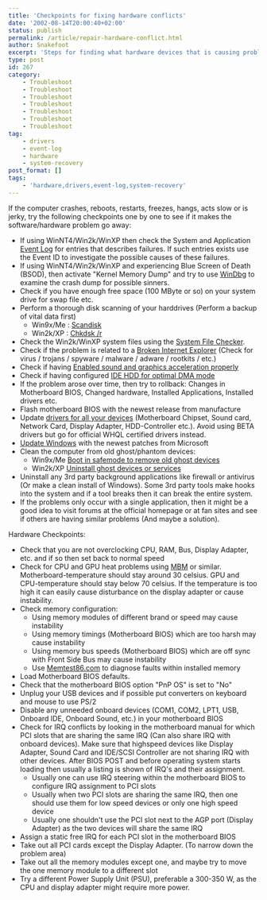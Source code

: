```yaml
---
title: 'Checkpoints for fixing hardware conflicts'
date: '2002-08-14T20:00:40+02:00'
status: publish
permalink: /article/repair-hardware-conflict.html
author: Snakefoot
excerpt: 'Steps for finding what hardware devices that is causing problems.'
type: post
id: 267
category:
    - Troubleshoot
    - Troubleshoot
    - Troubleshoot
    - Troubleshoot
    - Troubleshoot
    - Troubleshoot
    - Troubleshoot
tag:
    - drivers
    - event-log
    - hardware
    - system-recovery
post_format: []
tags:
    - 'hardware,drivers,event-log,system-recovery'
---
```

If the computer crashes, reboots, restarts, freezes, hangs, acts slow or is jerky, try the following checkpoints one by one to see if it makes the software/hardware problem go away:

- If using WinNT4/Win2k/WinXP then check the System and Application [Event Log](/article/winnt-services-eventlog.html) for entries that describes failures. If such entries exists use the Event ID to investigate the possible causes of these failures.
- If using WinNT4/Win2k/WinXP and experiencing Blue Screen of Death (BSOD), then activate "Kernel Memory Dump" and try to use [WinDbg](/article/winnt-windbg.html) to examine the crash dump for possible sinners.
- Check if you have enough free space (100 MByte or so) on your system drive for swap file etc.
- Perform a thorough disk scanning of your harddrives (Perform a backup of vital data first) 
  - Win9x/Me : [Scandisk](http://support.microsoft.com/kb/186365 "Description of ScanDisk for Windows (Scandskw.exe) in Windows 98/Me [Q186365]")
  - Win2k/XP : [Chkdsk /r](http://support.microsoft.com/kb/315265 "How to perform disk error checking in Windows XP [Q315265]")
- Check the Win2k/WinXP system files using the [System File Checker](/article/winnt-sfc.html).
- Check if the problem is related to a [Broken Internet Explorer](/article/repair-internet-explorer.html) (Check for virus / trojans / spyware / malware / adware / rootkits / etc.)
- Check if having [Enabled sound and graphics acceleration properly](/article/windows-update-directx.html)
- Check if having configured [IDE HDD for optimal DMA mode](/article/troubleshoot-hdd-dma.html)
- If the problem arose over time, then try to rollback: Changes in Motherboard BIOS, Changed hardware, Installed Applications, Installed drivers etc.
- Flash motherboard BIOS with the newest release from manufacture
- Update [drivers for all your devices](/article/windows-update-drivers.html) (Motherboard Chipset, Sound card, Network Card, Display Adapter, HDD-Controller etc.). Avoid using BETA drivers but go for official WHQL certified drivers instead.
- [Update Windows](http://corporate.windowsupdate.microsoft.com/) with the newest patches from Microsoft
- Clean the computer from old ghost/phantom devices: 
  - Win9x/Me [Boot in safemode to remove old ghost devices](/article/win9x-ghost-devices.html)
  - Win2k/XP [Uninstall ghost devices or services](/article/winnt-ghost-devices.html)
- Uninstall any 3rd party background applications like firewall or antivirus (Or make a clean install of Windows). Some 3rd party tools make hooks into the system and if a tool breaks then it can break the entire system.
- If the problems only occur with a single application, then it might be a good idea to visit forums at the official homepage or at fan sites and see if others are having similar problems (And maybe a solution).
 
 Hardware Checkpoints:
- Check that you are not overclocking CPU, RAM, Bus, Display Adapter, etc. and if so then set back to normal speed
- Check for CPU and GPU heat problems using [MBM](http://mbm.livewiredev.com/) or similar. Motherboard-temperature should stay around 30 celsius. GPU and CPU-temperature should stay below 70 celsius. If the temperature is too high it can easily cause disturbance on the display adapter or cause instability.
- Check memory configuration: 
  - Using memory modules of different brand or speed may cause instability
  - Using memory timings (Motherboard BIOS) which are too harsh may cause instability
  - Using memory bus speeds (Motherboard BIOS) which are off sync with Front Side Bus may cause instability
  - Use [Memtest86.com](http://www.memtest86.com/) to diagnose faults within installed memory
- Load Motherboard BIOS defaults.
- Check that the motherboard BIOS option "PnP OS" is set to "No"
- Unplug your USB devices and if possible put converters on keyboard and mouse to use PS/2
- Disable any unneeded onboard devices (COM1, COM2, LPT1, USB, Onboard IDE, Onboard Sound, etc.) in your motherboard BIOS
- Check for IRQ conflicts by looking in the motherboard manual for which PCI slots that are sharing the same IRQ (Can also share IRQ with onboard devices). Make sure that highspeed devices like Display Adapter, Sound Card and IDE/SCSI Controller are not sharing IRQ with other devices. After BIOS POST and before operating system starts loading then usually a listing is shown of IRQ's and their assignment. 
  - Usually one can use IRQ steering within the motherboard BIOS to configure IRQ assignment to PCI slots
  - Usually when two PCI slots are sharing the same IRQ, then one should use them for low speed devices or only one high speed device
  - Usually one shouldn't use the PCI slot next to the AGP port (Display Adapter) as the two devices will share the same IRQ
- Assign a static free IRQ for each PCI slot in the motherboard BIOS
- Take out all PCI cards except the Display Adapter. (To narrow down the problem area)
- Take out all the memory modules except one, and maybe try to move the one memory module to a different slot
- Try a different Power Supply Unit (PSU), preferable a 300-350 W, as the CPU and display adapter might require more power.
